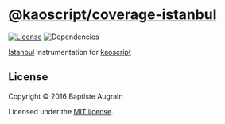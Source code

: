 [@kaoscript/coverage-istanbul](https://github.com/kaoscript/coverage-istanbul)
=================================================================

[![License](https://img.shields.io/badge/license-MIT-blue.svg)](./LICENSE)
![Dependencies](https://img.shields.io/david/kaoscript/target-commons.svg)

[Istanbul](https://github.com/gotwarlost/istanbul) instrumentation for [kaoscript](https://github.com/kaoscript/kaoscript)

License
-------

Copyright &copy; 2016 Baptiste Augrain

Licensed under the [MIT license](http://www.opensource.org/licenses/mit-license.php).